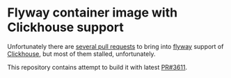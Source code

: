 # Flyway container image with Clickhouse support

Unfortunately there are [several pull requests](https://kb.altinity.com/altinity-kb-setup-and-maintenance/schema-migration-tools/) to bring into [flyway](https://flywaydb.org/) support of [Clickhouse](https://clickhouse.com/), but most of them stalled, unfortunately.

This repository contains attempt to build it with latest [PR#3611](https://github.com/flyway/flyway/pull/3611).

